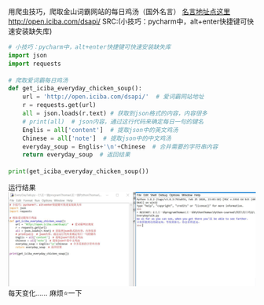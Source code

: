 用爬虫技巧，爬取金山词霸网站的每日鸡汤（国外名言）
[名言地址点这里](http://open.iciba.com/dsapi/)
<http://open.iciba.com/dsapi/>
SRC:(小技巧：pycharm中，alt+enter快捷键可快速安装缺失库)
```python
# 小技巧：pycharm中，alt+enter快捷键可快速安装缺失库
import json
import requests

# 爬取爱词霸每日鸡汤
def get_iciba_everyday_chicken_soup():
    url = 'http://open.iciba.com/dsapi/'  # 爱词霸网站地址
    r = requests.get(url)
    all = json.loads(r.text) # 获取到json格式的内容，内容很多
    # print(all)  # json内容，通过这行代码来确定每日一句的键名
    Englis = all['content']  # 提取json中的英文鸡汤
    Chinese = all['note']  # 提取json中的中文鸡汤
    everyday_soup = Englis+'\n'+Chinese  # 合并需要的字符串内容
    return everyday_soup  # 返回结果

print(get_iciba_everyday_chicken_soup())
```
运行结果
![](README_files/1.jpg)
每天变化……
麻烦:star:一下